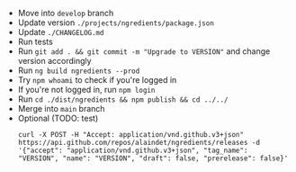 - Move into `develop` branch
- Update version `./projects/ngredients/package.json`
- Update `./CHANGELOG.md`
- Run tests
- Run `git add . && git commit -m "Upgrade to VERSION"` and change version accordingly
- Run `ng build ngredients --prod`
- Try `npm whoami` to check if you're logged in
- If you're not logged in, run `npm login`
- Run `cd ./dist/ngredients && npm publish && cd ../../`
- Merge into `main` branch
- Optional (TODO: test)
  ```
  curl -X POST -H "Accept: application/vnd.github.v3+json" https://api.github.com/repos/alaindet/ngredients/releases -d '{"accept": "application/vnd.github.v3+json", "tag_name": "VERSION", "name": "VERSION", "draft": false, "prerelease": false}'
  ```
